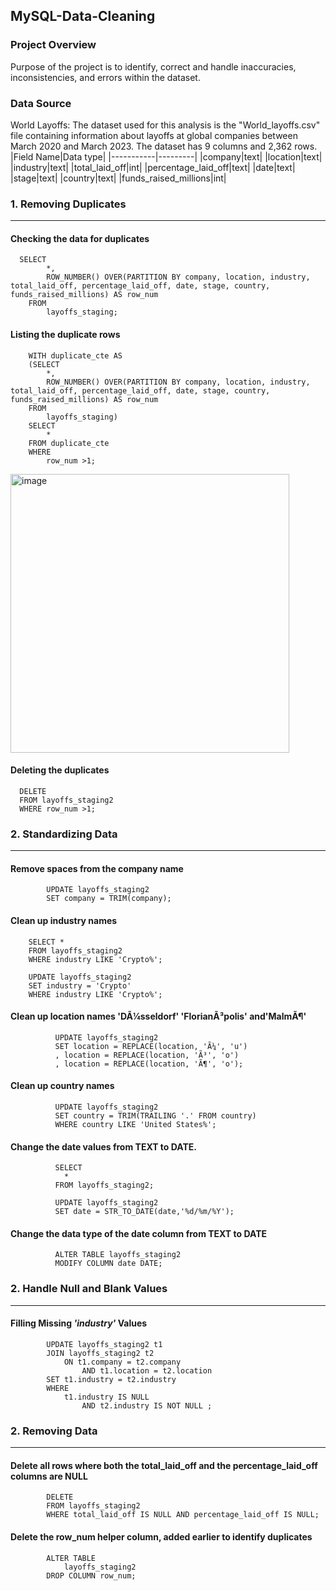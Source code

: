 ## MySQL-Data-Cleaning

### Project Overview
Purpose of the project is to identify, correct and handle inaccuracies, inconsistencies, and errors within the dataset.

### Data Source
World Layoffs: The dataset used for this analysis is the "World_layoffs.csv" file containing information about layoffs at global companies between March 2020 and March 2023. The dataset has 9 columns and 2,362 rows.
|Field Name|Data type|
|-----------|---------|
|company|text|
|location|text|
|industry|text|
|total_laid_off|int|
|percentage_laid_off|text|
|date|text|
|stage|text|
|country|text|
|funds_raised_millions|int|

### 1. Removing Duplicates
-----------------------------------------------------------------------------------------------------------------------------------------------------------------------
#### Checking the data for duplicates

      SELECT
        	*,
            ROW_NUMBER() OVER(PARTITION BY company, location, industry, total_laid_off, percentage_laid_off, date, stage, country, funds_raised_millions) AS row_num
        FROM
        	layoffs_staging;
 
#### Listing the duplicate rows
 
        WITH duplicate_cte AS
        (SELECT
        	*,
            ROW_NUMBER() OVER(PARTITION BY company, location, industry, total_laid_off, percentage_laid_off, date, stage, country, funds_raised_millions) AS row_num
        FROM
        	layoffs_staging)
        SELECT
        	*
        FROM duplicate_cte
        WHERE
        	row_num >1;
  
  <img width="446" alt="image" src="https://github.com/irenhajnal/MySQL-Data-Cleaning/assets/122035130/b47ae9c6-6380-4392-aa46-f01519f465d7">

#### Deleting the duplicates

      DELETE
      FROM layoffs_staging2
      WHERE row_num >1;

### 2. Standardizing Data
-----------------------------------------------------------------------------------------------------------------------------------------------------------------------
#### Remove spaces from the company name
            UPDATE layoffs_staging2
            SET company = TRIM(company);

#### Clean up industry names
       
        SELECT *
        FROM layoffs_staging2
        WHERE industry LIKE 'Crypto%';
        
        UPDATE layoffs_staging2
        SET industry = 'Crypto'
        WHERE industry LIKE 'Crypto%';
        
#### Clean up location names 'DÃ¼sseldorf' 'FlorianÃ³polis' and'MalmÃ¶'
              UPDATE layoffs_staging2
              SET location = REPLACE(location, 'Ã¼', 'u')
              , location = REPLACE(location, 'Ã³', 'o')
              , location = REPLACE(location, 'Ã¶', 'o');
              
#### Clean up country names
              UPDATE layoffs_staging2
              SET country = TRIM(TRAILING '.' FROM country)
              WHERE country LIKE 'United States%';

#### Change the date values from TEXT to DATE.
              SELECT
              	*
              FROM layoffs_staging2;
              
              UPDATE layoffs_staging2
              SET date = STR_TO_DATE(date,'%d/%m/%Y');

#### Change the data type of the date column from TEXT to DATE
              ALTER TABLE layoffs_staging2
              MODIFY COLUMN date DATE;

### 2. Handle Null and Blank Values
-----------------------------------------------------------------------------------------------------------------------------------------------------------------------
#### Filling Missing *'industry'* Values

            UPDATE layoffs_staging2 t1
            JOIN layoffs_staging2 t2
            	ON t1.company = t2.company
                    AND t1.location = t2.location
            SET t1.industry = t2.industry
            WHERE
                t1.industry IS NULL
                    AND t2.industry IS NOT NULL ;

### 2. Removing Data
----------------------------------------------------------------------------------------------------------------------------------------------------------------------
#### Delete all rows where both the total_laid_off and the percentage_laid_off columns are NULL
            DELETE
            FROM layoffs_staging2
            WHERE total_laid_off IS NULL AND percentage_laid_off IS NULL;
            
#### Delete the row_num helper column, added earlier to identify duplicates

            ALTER TABLE
            	layoffs_staging2
            DROP COLUMN row_num;

